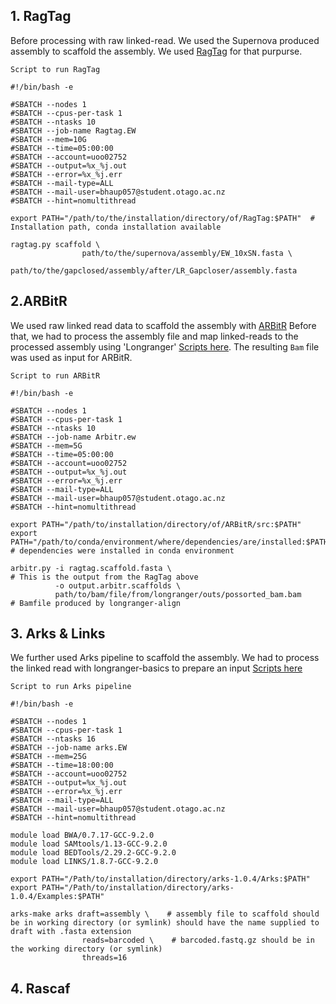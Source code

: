 ## 1. RagTag
Before processing with raw linked-read. We used the Supernova produced assembly to scaffold the assembly. We used [RagTag](https://github.com/malonge/RagTag) for that purpurse.

`Script to run RagTag`
```
#!/bin/bash -e

#SBATCH --nodes 1
#SBATCH --cpus-per-task 1
#SBATCH --ntasks 10
#SBATCH --job-name Ragtag.EW
#SBATCH --mem=10G
#SBATCH --time=05:00:00
#SBATCH --account=uoo02752
#SBATCH --output=%x_%j.out
#SBATCH --error=%x_%j.err
#SBATCH --mail-type=ALL
#SBATCH --mail-user=bhaup057@student.otago.ac.nz
#SBATCH --hint=nomultithread

export PATH="/path/to/the/installation/directory/of/RagTag:$PATH"  # Installation path, conda installation available

ragtag.py scaffold \
                path/to/the/supernova/assembly/EW_10xSN.fasta \
                path/to/the/gapclosed/assembly/after/LR_Gapcloser/assembly.fasta
 ```
 ## 2.ARBitR
 We used raw linked read data to scaffold the assembly with [ARBitR](https://github.com/markhilt/ARBitR)
 Before that, we had to process the assembly file and map linked-reads to the processed assembly using 'Longranger' [Scripts here](longranger.md). 
 The resulting `Bam` file was used as input for ARBitR.
 
 `Script to run ARBitR`
 ```
 #!/bin/bash -e

#SBATCH --nodes 1
#SBATCH --cpus-per-task 1
#SBATCH --ntasks 10
#SBATCH --job-name Arbitr.ew
#SBATCH --mem=5G
#SBATCH --time=05:00:00
#SBATCH --account=uoo02752
#SBATCH --output=%x_%j.out
#SBATCH --error=%x_%j.err
#SBATCH --mail-type=ALL
#SBATCH --mail-user=bhaup057@student.otago.ac.nz
#SBATCH --hint=nomultithread

export PATH="/path/to/installation/directory/of/ARBitR/src:$PATH"
export PATH="/path/to/conda/environment/where/dependencies/are/installed:$PATH" # dependencies were installed in conda environment

arbitr.py -i ragtag.scaffold.fasta \                                    # This is the output from the RagTag above
           -o output.arbitr.scaffolds \
           path/to/bam/file/from/longranger/outs/possorted_bam.bam      # Bamfile produced by longranger-align
```
## 3. Arks & Links
We further used Arks pipeline to scaffold the assembly. We had to process the linked read with longranger-basics to prepare an input [Scripts here](longranger-basic.md)

`Script to run Arks pipeline`
```
#!/bin/bash -e

#SBATCH --nodes 1
#SBATCH --cpus-per-task 1
#SBATCH --ntasks 16
#SBATCH --job-name arks.EW
#SBATCH --mem=25G
#SBATCH --time=18:00:00
#SBATCH --account=uoo02752
#SBATCH --output=%x_%j.out
#SBATCH --error=%x_%j.err
#SBATCH --mail-type=ALL
#SBATCH --mail-user=bhaup057@student.otago.ac.nz
#SBATCH --hint=nomultithread

module load BWA/0.7.17-GCC-9.2.0
module load SAMtools/1.13-GCC-9.2.0
module load BEDTools/2.29.2-GCC-9.2.0
module load LINKS/1.8.7-GCC-9.2.0

export PATH="/Path/to/installation/directory/arks-1.0.4/Arks:$PATH"
export PATH="/Path/to/installation/directory/arks-1.0.4/Examples:$PATH"

arks-make arks draft=assembly \    # assembly file to scaffold should be in working directory (or symlink) should have the name supplied to draft with .fasta extension
                reads=barcoded \    # barcoded.fastq.gz should be in the working directory (or symlink)
                threads=16
```

## 4. Rascaf
